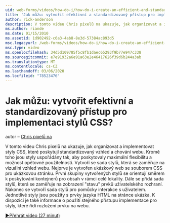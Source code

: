 ```yaml
---
uid: web-forms/videos/how-do-i/how-do-i-create-an-efficient-and-standardized-approach-for-implementing-css-styles
title: 'Jak můžu: vytvořit efektivní a standardizovaný přístup pro implementaci stylů CSS? | Dokumenty Microsoft'
author: rick-anderson
description: V tomto videu Chris pixelů na ukazuje, jak organizovat a implementovat styly CSS, které poskytují standardizovaný vzhled a chování webu. Kromě toho jsou styly...
ms.author: riande
ms.date: 01/15/2010
ms.assetid: 1d902492-c6a3-4ab8-8e3d-57384ac893d5
msc.legacyurl: /web-forms/videos/how-do-i/how-do-i-create-an-efficient-and-standardized-approach-for-implementing-css-styles
msc.type: video
ms.openlocfilehash: 34d5d109785f5c8fb1daec65293f9b77e947c338
ms.sourcegitcommit: e7e91932a6e91a63e2e46417626f39d6b244a3ab
ms.translationtype: MT
ms.contentlocale: cs-CZ
ms.lasthandoff: 03/06/2020
ms.locfileid: "78523476"
---
```

# <a name="how-do-i-create-an-efficient-and-standardized-approach-for-implementing-css-styles"></a>Jak můžu: vytvořit efektivní a standardizovaný přístup pro implementaci stylů CSS?

autor – [Chris pixelů na](https://twitter.com/chrispels)

V tomto videu Chris pixelů na ukazuje, jak organizovat a implementovat styly CSS, které poskytují standardizovaný vzhled a chování webu. Kromě toho jsou styly uspořádány tak, aby poskytovaly maximální flexibilitu a možnost opětovné použitelnosti. Vytvoří se sada stylů, která se zaměřuje na vizuální vzhled webu. Nejprve je vytvořen ukázkový web se souborem CSS pro ukázkovou stránku. První skupiny vytvořených stylů se orientují směrem k poskytování kontejnerů pro obsah v rámci celé lokality. Dále se přidá sada stylů, která se zaměřuje na zobrazení "stavu" prvků uživatelského rozhraní. Nakonec se vytvoří sada stylů pro pomůcky interakce s uživatelem. Jednotlivé styly jsou použity s prvky jazyka HTML na stránce ukázka. K dispozici je také informace o použití stejného přístupu implementace pro styly, které řídí rozložení prvku na webu.

[&#9654;Přehrát video (27 minut)](https://channel9.msdn.com/Blogs/ASP-NET-Site-Videos/how-do-i-create-an-efficient-and-standardized-approach-for-implementing-css-styles)
